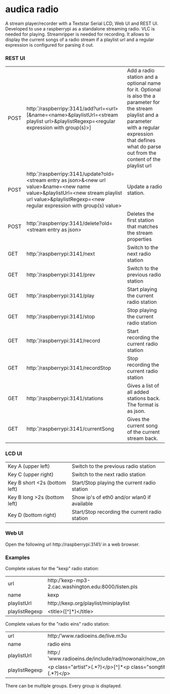 audica radio
============

A stream player/recorder with a Textstar Serial LCD, Web UI and REST UI. Developed to use a raspberrypi as a standalone streaming radio.
VLC is needed for playing. Streamripper is needed for recording. It allows to display the current songs of a radio stream if a playlist
url and a regular expression is configured for parsing it out.

### REST UI

<table>
<tr><td>POST</td><td>http:&#x002FA;/raspberripy:3141/add?url=&lt;url&gt;[&amp;name=&lt;name&gt;&amp;playlistUrl=&lt;stream playlist url&gt;&amp;playlistRegexp=&lt;regular expression with group(s)&gt;]</td><td>Add a radio station and a optional name for it. Optional is also the a parameter for the stream playlist and  a parameter with a regular expression that defines what do parse out from the content of the playlist url</td></tr>
<tr><td>POST</td><td>http:&#x002FA;/raspberripy:3141/update?old=&lt;stream entry as json&gt;&amp;&lt;new url value&gt;&amp;name=&lt;new name value&gt;&amp;playlistUrl=&lt;new stream playlist url value&gt;&amp;playlistRegexp=&lt;new regular expression with group(s) value&gt;</td><td>Update a radio station.</td></tr>
<tr><td>POST</td><td>http:&#x002FA;/raspberripy:3141/delete?old=&lt;stream entry as json&gt;</td><td>Deletes the first station that matches the stream properties</td></tr>
<tr><td>GET</td><td>http:&#x002FA;/raspberrypi:3141/next</td><td>Switch to the next radio station</td></tr>
<tr><td>GET</td><td>http:&#x002FA;/raspberrypi:3141/prev</td><td>Switch to the previous radio station</td></tr>
<tr><td>GET</td><td>http:&#x002FA;/raspberrypi:3141/play</td><td>Start playing the current radio station</td></tr>
<tr><td>GET</td><td>http:&#x002FA;/raspberrypi:3141/stop</td><td>Stop playing the current radio station</td></tr>
<tr><td>GET</td><td>http:&#x002FA;/raspberrypi:3141/record</td><td>Start recording the current radio station</td></tr>
<tr><td>GET</td><td>http:&#x002FA;/raspberrypi:3141/recordStop</td><td>Stop recording the current radio station</td></tr>
<tr><td>GET</td><td>http:&#x002FA;/raspberrypi:3141/stations</td><td>Gives a list of all added stations back. The format is as json.</td></tr>
<tr><td>GET</td><td>http:&#x002FA;/raspberrypi:3141/currentSong</td><td>Gives the current song of the current stream back.</td></tr>
</table>

### LCD UI

<table>
<tr><td>Key A (upper left)</td><td>Switch to the previous radio station</td></tr>
<tr><td>Key C (upper right)</td><td>Switch to the next radio station</td></tr>
<tr><td>Key B short &lt;2s (bottom left)</td><td>Start/Stop playing the current radio station</td></tr>
<tr><td>Key B long &gt;2s (bottom left)</td><td>Show ip's of eth0 and/or wlan0 if available</td></tr>
<tr><td>Key D (bottom right)</td><td>Start/Stop recording the current radio station</td></tr>
</table>

### Web UI

Open the following url http://raspberrypi:3141/ in a web browser.

### Examples

Complete values for the "kexp" radio station:
<table>
<tr><td>url</td><td>http:/&#x002FA;kexp-mp3-2.cac.washington.edu:8000/listen.pls</td></tr>
<tr><td>name</td><td>kexp</td></tr>
<tr><td>playlistUrl</td><td>http://kexp.org/playlist/miniplaylist</td></tr>
<tr><td>playlistRegexp</td><td>&lt;title&gt;([^]*)&lt;/title&gt;</td></tr>
</table>

Complete values for the "radio eins" radio station:
<table>
<tr><td>url</td><td>http:/&#x002FA;www.radioeins.de/live.m3u</td></tr>
<tr><td>name</td><td>radio eins</td></tr>
<tr><td>playlistUrl</td><td>http:/&#x002FA;www.radioeins.de/include/rad/nowonair/now_on_air.html</td></tr>
<tr><td>playlistRegexp</td><td>&lt;p class="artist"&gt;(.*?)&lt;/p&gt;[^]*&lt;p class="songtitle"&gt;(.*?)&lt;/p&gt;</td></tr>
</table>

There can be multiple groups. Every group is displayed.
